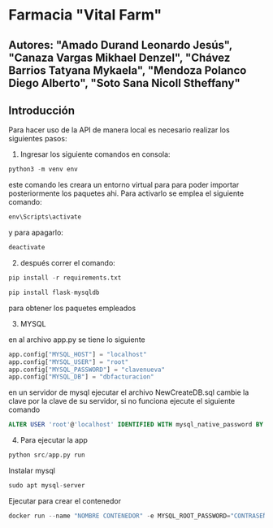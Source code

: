 # Farmacia "Vital Farm"

## Autores: "Amado Durand Leonardo Jesús", "Canaza Vargas Mikhael Denzel", "Chávez Barrios Tatyana Mykaela", "Mendoza Polanco Diego Alberto", "Soto Sana Nicoll Stheffany"

## Introducción

Para hacer uso de la API de manera local es necesario realizar los siguientes pasos:

1. Ingresar los siguiente comandos en consola:

```python
python3 -m venv env
```

este comando les creara un entorno virtual para para poder importar posteriormente los paquetes ahi.
Para activarlo se emplea el siguiente comando:

```python
env\Scripts\activate
```

y para apagarlo:

```python
deactivate
```

2. después correr el comando:

```python
pip install -r requirements.txt

pip install flask-mysqldb
```

para obtener los paquetes empleados

3. MYSQL

en al archivo app.py se tiene lo siguiente

```python
app.config["MYSQL_HOST"] = "localhost"
app.config["MYSQL_USER"] = "root"
app.config["MYSQL_PASSWORD"] = "clavenueva"
app.config["MYSQL_DB"] = "dbfacturacion"
```

en un servidor de mysql ejecutar el archivo NewCreateDB.sql
cambie la clave por la clave de su servidor, si no funciona ejecute el siguiente comando

```sql
ALTER USER 'root'@'localhost' IDENTIFIED WITH mysql_native_password BY 'clavenueva';
```

4. Para ejecutar la app

```python
python src/app.py run
```

Instalar mysql

```python
sudo apt mysql-server
```

Ejecutar para crear el contenedor

```python
docker run --name "NOMBRE CONTENEDOR" -e MYSQL_ROOT_PASSWORD="CONTRASEÑA" -d -p "PUERTO" mysql
```
